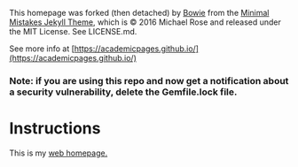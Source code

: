 This homepage was forked (then detached) by [Bowie](https://github.com/Bowie375) from the [Minimal Mistakes Jekyll Theme](https://mmistakes.github.io/minimal-mistakes/), which is © 2016 Michael Rose and released under the MIT License. See LICENSE.md. 

See more info at [https://academicpages.github.io/](https://academicpages.github.io/)

### Note: if you are using this repo and now get a notification about a security vulnerability, delete the Gemfile.lock file. 

# Instructions

This is my [web homepage.](https://Bowie375.github.io)
